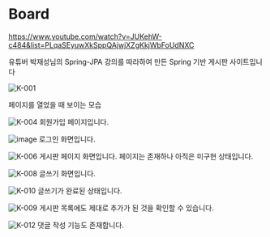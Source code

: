 # Board
https://www.youtube.com/watch?v=JUKehW-c484&list=PLqaSEyuwXkSppQAjwjXZgKkjWbFoUdNXC

유튜버 박재성님의 Spring-JPA 강의를 따라하여 만든 Spring 기반 게시판 사이트입니다

![K-001](https://user-images.githubusercontent.com/88639890/154595760-c59bfa0d-fb77-4251-80a0-c635ef037be5.png)

페이지를 열었을 때 보이는 모습

![K-004](https://user-images.githubusercontent.com/88639890/154595809-cd0ad774-8bcb-4285-8c6a-93ef123ee63e.png)
회원가입 페이지입니다.

![image](https://user-images.githubusercontent.com/88639890/154595988-22ba5309-60f3-4aee-bde0-1581be02b52b.png)
로그인 화면입니다.

![K-006](https://user-images.githubusercontent.com/88639890/154596070-dc5a48d9-06cd-4913-9d67-1e60d697d3ec.png)
게시판 페이지 화면입니다.
페이지는 존재하나 아직은 미구현 상태입니다.

![K-008](https://user-images.githubusercontent.com/88639890/154596205-5b2c451e-2259-42ca-aa64-aab056106a3d.png)
글쓰기 화면입니다.

![K-010](https://user-images.githubusercontent.com/88639890/154596448-e0f3d09f-7fb7-4e26-b1d7-da109ed16c48.png)
글쓰기가 완료된 상태입니다.

![K-009](https://user-images.githubusercontent.com/88639890/154596252-265cc4a1-3bf6-4db9-af3c-82b185dd8c70.png)
게시판 목록에도 제대로 추가가 된 것을 확인할 수 있습니다.

![K-012](https://user-images.githubusercontent.com/88639890/154596301-9e09e605-4918-4b2f-9466-336206cd8427.png)
댓글 작성 기능도 존재합니다.
